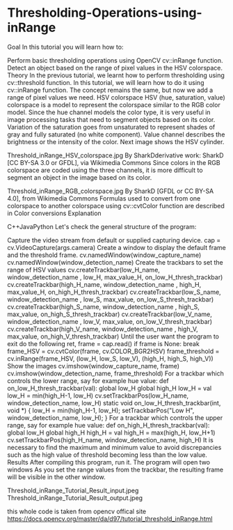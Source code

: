 # Thresholding-Operations-using-inRange
Goal
In this tutorial you will learn how to:

Perform basic thresholding operations using OpenCV cv::inRange function.
Detect an object based on the range of pixel values in the HSV colorspace.
Theory
In the previous tutorial, we learnt how to perform thresholding using cv::threshold function.
In this tutorial, we will learn how to do it using cv::inRange function.
The concept remains the same, but now we add a range of pixel values we need.
HSV colorspace
HSV (hue, saturation, value) colorspace is a model to represent the colorspace similar to the RGB color model. Since the hue channel models the color type, it is very useful in image processing tasks that need to segment objects based on its color. Variation of the saturation goes from unsaturated to represent shades of gray and fully saturated (no white component). Value channel describes the brightness or the intensity of the color. Next image shows the HSV cylinder.

Threshold_inRange_HSV_colorspace.jpg
By SharkDderivative work: SharkD [CC BY-SA 3.0 or GFDL], via Wikimedia Commons
Since colors in the RGB colorspace are coded using the three channels, it is more difficult to segment an object in the image based on its color.

Threshold_inRange_RGB_colorspace.jpg
By SharkD [GFDL or CC BY-SA 4.0], from Wikimedia Commons
Formulas used to convert from one colorspace to another colorspace using cv::cvtColor function are described in Color conversions
Explanation

C++JavaPython
Let's check the general structure of the program:

Capture the video stream from default or supplied capturing device.
cap = cv.VideoCapture(args.camera)
Create a window to display the default frame and the threshold frame.
cv.namedWindow(window_capture_name)
cv.namedWindow(window_detection_name)
Create the trackbars to set the range of HSV values
cv.createTrackbar(low_H_name, window_detection_name , low_H, max_value_H, on_low_H_thresh_trackbar)
cv.createTrackbar(high_H_name, window_detection_name , high_H, max_value_H, on_high_H_thresh_trackbar)
cv.createTrackbar(low_S_name, window_detection_name , low_S, max_value, on_low_S_thresh_trackbar)
cv.createTrackbar(high_S_name, window_detection_name , high_S, max_value, on_high_S_thresh_trackbar)
cv.createTrackbar(low_V_name, window_detection_name , low_V, max_value, on_low_V_thresh_trackbar)
cv.createTrackbar(high_V_name, window_detection_name , high_V, max_value, on_high_V_thresh_trackbar)
Until the user want the program to exit do the following
    ret, frame = cap.read()
    if frame is None:
        break
    frame_HSV = cv.cvtColor(frame, cv.COLOR_BGR2HSV)
    frame_threshold = cv.inRange(frame_HSV, (low_H, low_S, low_V), (high_H, high_S, high_V))
Show the images
    cv.imshow(window_capture_name, frame)
    cv.imshow(window_detection_name, frame_threshold)
For a trackbar which controls the lower range, say for example hue value:
def on_low_H_thresh_trackbar(val):
    global low_H
    global high_H
    low_H = val
    low_H = min(high_H-1, low_H)
    cv.setTrackbarPos(low_H_name, window_detection_name, low_H)
static void on_low_H_thresh_trackbar(int, void *)
{
    low_H = min(high_H-1, low_H);
    setTrackbarPos("Low H", window_detection_name, low_H);
}
For a trackbar which controls the upper range, say for example hue value:
def on_high_H_thresh_trackbar(val):
    global low_H
    global high_H
    high_H = val
    high_H = max(high_H, low_H+1)
    cv.setTrackbarPos(high_H_name, window_detection_name, high_H)
It is necessary to find the maximum and minimum value to avoid discrepancies such as the high value of threshold becoming less than the low value.
Results
After compiling this program, run it. The program will open two windows
As you set the range values from the trackbar, the resulting frame will be visible in the other window.

Threshold_inRange_Tutorial_Result_input.jpeg
Threshold_inRange_Tutorial_Result_output.jpeg



this whole code is taken from opencv offical site 
https://docs.opencv.org/master/da/d97/tutorial_threshold_inRange.html

